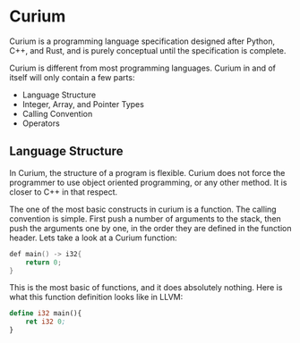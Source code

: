 # Curium

Curium is a programming language specification designed after Python, C++, and Rust, and is purely conceptual until the specification is complete.

Curium is different from most programming languages. Curium in and of itself will only contain a few parts:

- Language Structure
- Integer, Array, and Pointer Types
- Calling Convention
- Operators




## Language Structure

In Curium, the structure of a program is flexible. Curium does not force the programmer to use object oriented programming, or any other method. It is closer to C++ in that respect.

The one of the most basic constructs in curium is a function. The calling convention is simple. First push a number of arguments to the stack, then push the arguments one by one, in the order they are defined in the function header. Lets take a look at a Curium function:
```cpp
def main() -> i32{
    return 0;
}
```
This is the most basic of functions, and it does absolutely nothing. Here is what this function definition looks like in LLVM:
```LLVM
define i32 main(){
    ret i32 0;
}
```